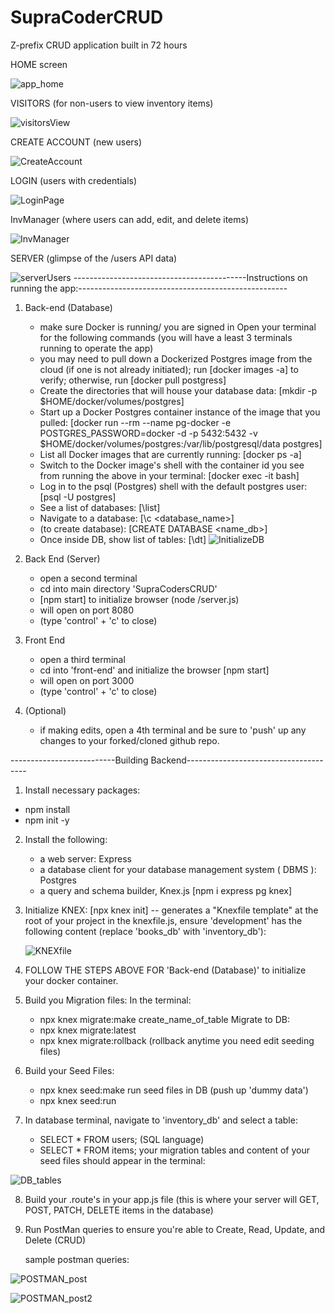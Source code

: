 # SupraCoderCRUD
Z-prefix CRUD application built in 72 hours

HOME screen

![app_home](https://github.com/user-attachments/assets/11444d82-94c6-4f22-9c39-f61420e26771)

VISITORS (for non-users to view inventory items)

![visitorsView](https://github.com/user-attachments/assets/16d58984-5ba8-471e-87e0-bd1f4d368bf4)

CREATE ACCOUNT (new users)

![CreateAccount](https://github.com/user-attachments/assets/cf6adde7-966f-4bbe-a5c3-3924472bf225)


LOGIN (users with credentials)

![LoginPage](https://github.com/user-attachments/assets/3a22ad0b-a96c-4756-9196-859038998ed4)


InvManager (where users can add, edit, and delete items)

![InvManager](https://github.com/user-attachments/assets/d062a110-f3b1-4bf6-ada6-fd66e98bddc3)


SERVER (glimpse of the /users API data)

![serverUsers](https://github.com/user-attachments/assets/87c5179f-0bb1-430c-92bd-6e8e6a0319d3)
-------------------------------------------Instructions on running the app:----------------------------------------------------

1. Back-end (Database)
    - make sure Docker is running/ you are signed in
    Open your terminal for the following commands (you will have a least 3 terminals running to operate the app)
    - you may need to pull down a Dockerized Postgres image from the cloud (if one is not already initiated);
        run [docker images -a] to verify;
        otherwise, run [docker pull postgress]
    - Create the directories that will house your database data:
	    [mkdir -p $HOME/docker/volumes/postgres]
    - Start up a Docker Postgres container instance of the image that you pulled:
        [docker run --rm --name pg-docker -e POSTGRES_PASSWORD=docker -d -p 5432:5432 \-v $HOME/docker/volumes/postgres:/var/lib/postgresql/data postgres]
    - List all Docker images that are currently running:
        [docker ps -a]
    - Switch to the Docker image's shell with the container id you see from running the above in your terminal:
	    [docker exec -it <PSQL-Container-ID> bash]
    - Log in to the psql (Postgres) shell with the default postgres user:
	    [psql -U postgres]
    - See a list of databases:
	    [\list]
    - Navigate to a database:
	    [\c  <database_name>]
    - (to create database):
	    [CREATE DATABASE <name_db>]
    - Once inside DB, show list of tables:
	    [\dt]
![InitializeDB](https://github.com/tiffystar/SupraCodersCRUD/assets/54339124/a07b01f8-7f24-44e0-8537-5d303e7bf145)

2. Back End (Server)
    - open a second terminal
    - cd into main directory 'SupraCodersCRUD'
    - [npm start] to initialize browser (node /server.js)
    - will open on port 8080
    - (type 'control' + 'c' to close)

3. Front End
    - open a third terminal 
    - cd into 'front-end' and initialize the browser [npm start]
    - will open on port 3000
    - (type 'control' + 'c' to close)

4. (Optional)
    - if making edits, open a 4th terminal and be sure to 'push' up any changes to your forked/cloned github repo.

--------------------------Building Backend--------------------------------------
1) Install necessary packages:
- npm install
- npm init -y
2) Install the following:
	- a web server: Express
	- a database client for your database management system ( DBMS ): Postgres
	- a query and schema builder, Knex.js
[npm i express pg knex]
3) Initialize KNEX: [npx knex init] -- generates a "Knexfile template" at the root of your project
   in the knexfile.js, ensure 'development' has the following content (replace 'books_db' with 'inventory_db'):
   
   ![KNEXfile](https://github.com/tiffystar/SupraCodersCRUD/assets/54339124/a19a984b-6ecb-4401-b7bb-5521e64b9800)

4) FOLLOW THE STEPS ABOVE FOR 'Back-end (Database)' to initialize your docker container.
5) Build you Migration files:
   In the terminal:
   	- npx knex migrate:make create_name_of_table
Migrate to DB:
	- npx knex migrate:latest
	- npx knex migrate:rollback (rollback anytime you need edit seeding files)
6) Build your Seed Files:
   	- npx knex seed:make <name>
    run seed files in DB (push up 'dummy data')
	- npx knex seed:run
7) In database terminal, navigate to 'inventory_db' and select a table:
   	- SELECT * FROM users; (SQL language)
   	- SELECT * FROM items;
   your migration tables and content of your seed files should appear in the terminal:

![DB_tables](https://github.com/tiffystar/SupraCodersCRUD/assets/54339124/63219fc9-4925-4826-8873-050bcc9a4e3e)

8) Build your .route's in your app.js file (this is where your server will GET, POST, PATCH, DELETE items in the database)
9) Run PostMan queries to ensure you're able to Create, Read, Update, and Delete (CRUD)

    sample postman queries:
   
![POSTMAN_post](https://github.com/tiffystar/SupraCodersCRUD/assets/54339124/f2238301-c325-44af-bf2b-943635d2cc5b)

![POSTMAN_post2](https://github.com/tiffystar/SupraCodersCRUD/assets/54339124/fa982ef3-f0c1-45a5-8252-cc5cb1821891)
